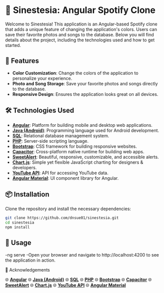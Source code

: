 # 🎵 Sinestesia: Angular Spotify Clone

Welcome to Sinestesia! This application is an Angular-based Spotify clone that adds a unique feature of changing the application's colors. Users can save their favorite photos and songs to the database. Below you will find details about the project, including the technologies used and how to get started.

## 🚀 Features

- **Color Customization**: Change the colors of the application to personalize your experience.
- **Photo and Song Storage**: Save your favorite photos and songs directly to the database.
- **Responsive Design**: Ensures the application looks great on all devices.

## 🛠 Technologies Used

- **[Angular](https://angular.io)**: Platform for building mobile and desktop web applications.
- **[Java (Android)](https://developer.android.com/java)**: Programming language used for Android development.
- **[SQL](https://www.mysql.com)**: Relational database management system.
- **[PHP](https://www.php.net)**: Server-side scripting language.
- **[Bootstrap](https://getbootstrap.com)**: CSS framework for building responsive websites.
- **[Capacitor](https://capacitorjs.com)**: Cross-platform native runtime for building web apps.
- **[SweetAlert](https://sweetalert.js.org)**: Beautiful, responsive, customizable, and accessible alerts.
- **[Chart.js](https://www.chartjs.org)**: Simple yet flexible JavaScript charting for designers & developers.
- **[YouTube API](https://developers.google.com/youtube/v3)**: API for accessing YouTube data.
- **[Angular Material](https://material.angular.io)**: UI component library for Angular.

## 📦 Installation

Clone the repository and install the necessary dependencies:

```bash
git clone https://github.com/dnsue01/sinestesia.git
cd sinestesia
npm install
```

## 🚀 Usage
-ng serve
-Open your browser and navigate to http://localhost:4200 to see the application in action.

🌟 Acknowledgements

🌐 **[Angular](https://angular.io)**
🌐 **[Java (Android)](https://developer.android.com/java)**
🌐 **[SQL](https://www.mysql.com)**
🌐 **[PHP](https://www.php.net)**
🌐 **[Bootstrap](https://getbootstrap.com)**
🌐 **[Capacitor](https://capacitorjs.com)**
🌐 **[SweetAlert](https://sweetalert.js.org)**
🌐 **[Chart.js](https://www.chartjs.org)**
🌐 **[YouTube API](https://developers.google.com/youtube/v3)**
🌐 **[Angular Material](https://material.angular.io)**
